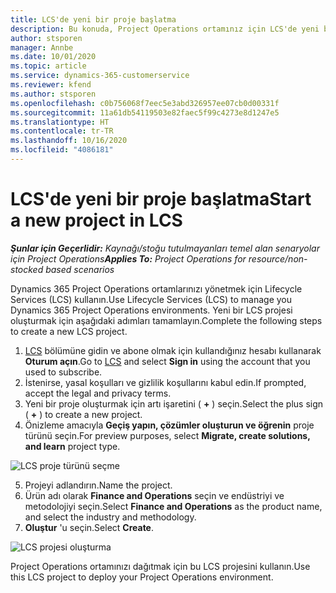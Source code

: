 ```yaml
---
title: LCS'de yeni bir proje başlatma
description: Bu konuda, Project Operations ortamınız için LCS'de yeni bir proje oluşturma hakkında bilgiler sağlanmaktadır.
author: stsporen
manager: Annbe
ms.date: 10/01/2020
ms.topic: article
ms.service: dynamics-365-customerservice
ms.reviewer: kfend
ms.author: stsporen
ms.openlocfilehash: c0b756068f7eec5e3abd326957ee07cb0d00331f
ms.sourcegitcommit: 11a61db54119503e82faec5f99c4273e8d1247e5
ms.translationtype: HT
ms.contentlocale: tr-TR
ms.lasthandoff: 10/16/2020
ms.locfileid: "4086181"
---
```

# <a name="start-a-new-project-in-lcs"></a><span data-ttu-id="044a5-103">LCS'de yeni bir proje başlatma</span><span class="sxs-lookup"><span data-stu-id="044a5-103">Start a new project in LCS</span></span>

<span data-ttu-id="044a5-104">_**Şunlar için Geçerlidir:** Kaynağı/stoğu tutulmayanları temel alan senaryolar için Project Operations_</span><span class="sxs-lookup"><span data-stu-id="044a5-104">_**Applies To:** Project Operations for resource/non-stocked based scenarios_</span></span>

<span data-ttu-id="044a5-105">Dynamics 365 Project Operations ortamlarınızı yönetmek için Lifecycle Services (LCS) kullanın.</span><span class="sxs-lookup"><span data-stu-id="044a5-105">Use Lifecycle Services (LCS) to manage you Dynamics 365 Project Operations environments.</span></span> <span data-ttu-id="044a5-106">Yeni bir LCS projesi oluşturmak için aşağıdaki adımları tamamlayın.</span><span class="sxs-lookup"><span data-stu-id="044a5-106">Complete the following steps to create a new LCS project.</span></span>

1. <span data-ttu-id="044a5-107">[LCS](https://lcs.dynamics.com/Logon/Index) bölümüne gidin ve abone olmak için kullandığınız hesabı kullanarak **Oturum açın**.</span><span class="sxs-lookup"><span data-stu-id="044a5-107">Go to [LCS](https://lcs.dynamics.com/Logon/Index) and select **Sign in** using the account that you used to subscribe.</span></span>
2. <span data-ttu-id="044a5-108">İstenirse, yasal koşulları ve gizlilik koşullarını kabul edin.</span><span class="sxs-lookup"><span data-stu-id="044a5-108">If prompted, accept the legal and privacy terms.</span></span>
3. <span data-ttu-id="044a5-109">Yeni bir proje oluşturmak için artı işaretini ( **+** ) seçin.</span><span class="sxs-lookup"><span data-stu-id="044a5-109">Select the plus sign ( **+** ) to create a new project.</span></span>
4. <span data-ttu-id="044a5-110">Önizleme amacıyla **Geçiş yapın, çözümler oluşturun ve öğrenin** proje türünü seçin.</span><span class="sxs-lookup"><span data-stu-id="044a5-110">For preview purposes, select **Migrate, create solutions, and learn** project type.</span></span>

  ![LCS proje türünü seçme](./media/create-lcs-1.png)

5. <span data-ttu-id="044a5-112">Projeyi adlandırın.</span><span class="sxs-lookup"><span data-stu-id="044a5-112">Name the project.</span></span> 
6. <span data-ttu-id="044a5-113">Ürün adı olarak **Finance and Operations** seçin ve endüstriyi ve metodolojiyi seçin.</span><span class="sxs-lookup"><span data-stu-id="044a5-113">Select **Finance and Operations** as the product name, and select the industry and methodology.</span></span> 
7. <span data-ttu-id="044a5-114">**Oluştur** 'u seçin.</span><span class="sxs-lookup"><span data-stu-id="044a5-114">Select **Create**.</span></span>

![LCS projesi oluşturma](./media/create-lcs-2.png)

<span data-ttu-id="044a5-116">Project Operations ortamınızı dağıtmak için bu LCS projesini kullanın.</span><span class="sxs-lookup"><span data-stu-id="044a5-116">Use this LCS project to deploy your Project Operations environment.</span></span>

